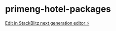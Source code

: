 # primeng-hotel-packages

[Edit in StackBlitz next generation editor ⚡️](https://stackblitz.com/~/github.com/ChBasitGill/primeng-hotel-packages)